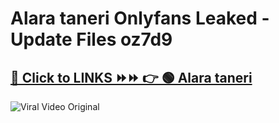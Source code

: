 
 # Alara taneri Onlyfans Leaked - Update Files oz7d9

## <h2><a href="https://clipsfans.com/Alara_taneri&ref=git">🔗 Click to LINKS ⏩⏩ 👉 🟢 Alara taneri </a></h2>

<a href="https://clipsfans.com/Alara_taneri&ref=git" rel="nofollow" data-target="animated-image.originalLink"><img src="https://i.ibb.co.com/xMMVF88/686577567.gif" alt="Viral Video Original" style="max-width: 100%; display: inline-block;" data-target="animated-image.originalImage"></a>

